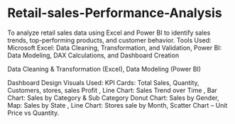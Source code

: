 # Retail-sales-Performance-Analysis
To analyze retail sales data using Excel and Power BI to identify sales trends, top-performing products, and customer behavior. 
Tools Used: Microsoft Excel: Data Cleaning, Transformation, and Validation, Power BI: Data Modeling, DAX Calculations, and Dashboard Creation


Data Cleaning & Transformation (Excel), Data Modeling (Power BI)

Dashboard Design
Visuals Used:
KPI Cards: Total Sales, Quantity, Customers, stores, sales Profit , Line Chart: Sales Trend over Time , Bar Chart: Sales by Category & Sub Category
Donut Chart: Sales by Gender, Map: Sales by State , Line Chart: Stores sale by Month, Scatter Chart – Unit Price vs Quantity.
